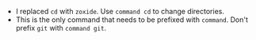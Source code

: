 - I replaced `cd` with `zoxide`. Use `command cd` to change directories.
- This is the only command that needs to be prefixed with `command`. Don't prefix `git` with `command git`.

